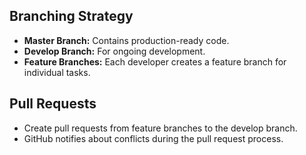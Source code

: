
## Branching Strategy
- **Master Branch:** Contains production-ready code.
- **Develop Branch:** For ongoing development.
- **Feature Branches:** Each developer creates a feature branch for individual tasks.

## Pull Requests
- Create pull requests from feature branches to the develop branch.
- GitHub notifies about conflicts during the pull request process.

